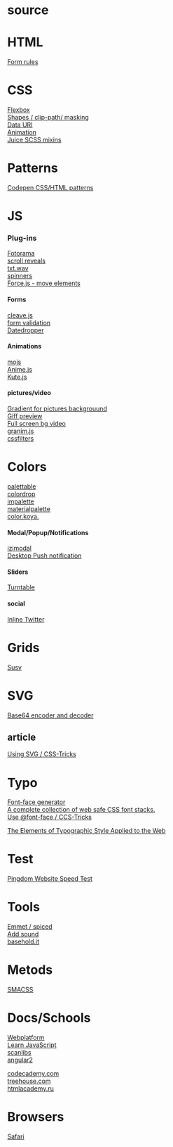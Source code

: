 # source
<h1>HTML</h1>
<a href="http://babich.biz/10-rules-for-efficient-form-design/" target="blank">Form rules</a>

<h1>CSS</h1>
<a href="http://spicedpages.ru/2016/01/21/flexbox/" target="blank">Flexbox</a></br>
<a href="http://spicedpages.ru/2016/01/10/shapes/" target="blank">Shapes / clip-path/ masking</a></br>
<a href="http://spicedpages.ru/2016/01/12/data-uri/" target="blank">Data URI</a></br>
<a href="http://spicedpages.ru/2016/01/14/animation/" target="blank">Animation</a></br>
<a href="https://github.com/kjbrum/juice" target="_blank">Juice SCSS mixins</a>

<h1>Patterns</h1>
<a href="http://codepen.io/patterns" target="_blank">Codepen CSS/HTML patterns</a>

<h1>JS</h1>
<h3>Plug-ins</h3>
<a href="http://fotorama.io/">Fotorama</a></br>
<a href="https://scrollrevealjs.org/" target="blank">scroll reveals</a></br>
<a href="https://www.stilllife.studio/txtwav" target="blank">txt.wav</a></br>
<a href="https://matejkustec.github.io/SpinThatShit/" target="blank">spinners</a></br>
<a href="http://www.gravmatt.com/force-js/" target="blank">Force.js - move elements</a></br>

<h4>Forms</h4>
<a href="http://nosir.github.io/cleave.js/" target="blank">cleave.js</a></br>
<a href="https://hyperform.js.org/" target="blank">form validation</a></br>
<a href="http://felicegattuso.com/projects/datedropper/" target="blank">Datedropper</a></br>

<h4>Animations</h4>
<a href="http://mojs.io/" target="blank">mojs</a></br>
<a href="http://anime-js.com/" target="blank">Anime.js</a></br>
<a href="http://thednp.github.io/kute.js/index.html">Kute.js</a></br>

<h4>pictures/video</h4>
<a href="http://benhowdle.im/grade/" target="blank">Gradient for pictures backgrouund</a></br>
<a href="https://github.com/SodhanaLibrary/jqGifPreview" target="blank">Giff preview</a></br>
<a href="https://rishabhp.github.io/bideo.js/" target="blank">Full screen bg video</a></br>
<a href="https://sarcadass.github.io/granim.js/" target="blank">granim.js</a></br>
<a href="http://www.cssfilters.co/" target="blank">cssfilters</a></br>

<h1>Colors</h1>
<a href="http://www.palettable.io/" target="_blank">palettable</a></br>
<a href="https://colordrop.io/#" target="_blank">colordrop</a></br>
<a href="https://www.impalette.com/" target="_blank">impalette</a></br>
<a href="https://www.materialpalette.com/" target="_blank">materialpalette</a></br>
<a href="http://color.koya.io/" target="_blank">color.koya.</a></br>

<h4>Modal/Popup/Notifications</h4>
<a href="http://izimodal.marcelodolce.com" target="blank">izimodal</a></br>
<a href="http://nickersoft.github.io/push.js/" target="blank">Desktop Push notification</a></br>

<h4>Sliders</h4>
<a href="http://polarnotion.github.io/turntable/" target="blank">Turntable</a></br>

<h4>social</h4>
<a href="http://ireade.github.io/inlinetweetjs/" target="blank">Inline Twitter</a></br>

<h1>Grids</h1>
<a href="http://susydocs.oddbird.net/en/latest/" target="_blank">Susy</a>

<h1>SVG</h1>
<a href="http://www.mobilefish.com/services/base64/base64.php" target="_blank">Base64 encoder and decoder</a></br>



<h2>article</h2>
<a href="https://css-tricks.com/using-svg/" target="_blank">Using SVG / CSS-Tricks</a></br>


<h1>Typo</h1>
<a href="https://everythingfonts.com/font-face" target="_blank">Font-face generator</a></br>
<a href="http://www.cssfontstack.com/" target="_blank">A complete collection of web safe CSS font stacks.</a></br>
<a href="https://css-tricks.com/snippets/css/using-font-face/" target="_blank">Use @font-face / CCS-Tricks</a></br>

<a href="http://webtypography.net/" target="_blank">The Elements of Typographic Style Applied to the Web</a></br>

<h1>Test</h1>
<a href="http://tools.pingdom.com/fpt/" target="_blank">Pingdom Website Speed Test</a></br>

<h1>Tools</h1>
<a href="http://spicedpages.ru/2015/12/13/command-line/" target="_blank">Emmet / spiced</a></br>
<a href="http://loudlinks.rocks/" target="_blank">Add sound</a></br>
<a href="http://basehold.it/" target="_blank">basehold.it</a></br>

<h1>Metods</h1>
<a href="https://smacss.com/" target="_blank"> SMACSS</a>

<h1>Docs/Schools</h1>
<a href="https://www.webplatform.org/" target="_blank">Webplatform</a></br>
<a href="https://learn.javascript.ru/" target="_blank">Learn JavaScript</a></br>
<a href="https://scanlibs.com/" target="_blank">scanlibs</a></br>
<a href="http://www.angular2.com/" target="_blank">angular2</a></br>

<a href="https://www.codecademy.com" target="_blank">codecademy.com</a></br>
<a href="https://teamtreehouse.com" target="_blank">treehouse.com</a></br>
<a href="https://htmlacademy.ru/" target="_blank">htmlacademy.ru</a></br>

<h1>Browsers</h1>
<a href="https://developer.apple.com/library/prerelease/mac/releasenotes/General/WhatsNewInSafari/Introduction/Introduction.html#//apple_ref/doc/uid/TP40014305-CH1-SW1" target="_blank">Safari</a></br>


